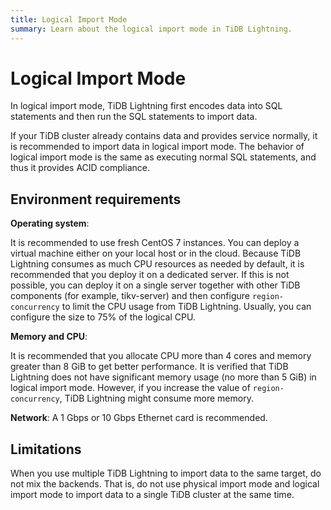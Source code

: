 ```yaml
---
title: Logical Import Mode
summary: Learn about the logical import mode in TiDB Lightning.
---
```


# Logical Import Mode

In logical import mode, TiDB Lightning first encodes data into SQL statements and then run the SQL statements to import data.

If your TiDB cluster already contains data and provides service normally, it is recommended to import data in logical import mode. The behavior of logical import mode is the same as executing normal SQL statements, and thus it provides ACID compliance.

## Environment requirements

**Operating system**:

It is recommended to use fresh CentOS 7 instances. You can deploy a virtual machine either on your local host or in the cloud. Because TiDB Lightning consumes as much CPU resources as needed by default, it is recommended that you deploy it on a dedicated server. If this is not possible, you can deploy it on a single server together with other TiDB components (for example, tikv-server) and then configure `region-concurrency` to limit the CPU usage from TiDB Lightning. Usually, you can configure the size to 75% of the logical CPU.

**Memory and CPU**:

It is recommended that you allocate CPU more than 4 cores and memory greater than 8 GiB to get better performance. It is verified that TiDB Lightning does not have significant memory usage (no more than 5 GiB) in logical import mode. However, if you increase the value of `region-concurrency`, TiDB Lightning might consume more memory.

**Network**: A 1 Gbps or 10 Gbps Ethernet card is recommended.

## Limitations

When you use multiple TiDB Lightning to import data to the same target, do not mix the backends. That is, do not use physical import mode and logical import mode to import data to a single TiDB cluster at the same time.
